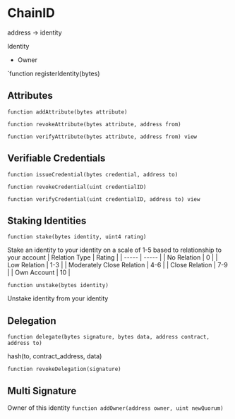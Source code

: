 # ChainID

address -> identity

Identity
- Owner


`function registerIdentity(bytes)
## Attributes

`function addAttribute(bytes attribute)`

`function revokeAttribute(bytes attribute, address from)`

`function verifyAttribute(bytes attribute, address from) view`

## Verifiable Credentials

`function issueCredential(bytes credential, address to)`

`function revokeCredential(uint credentialID)`

`function verifyCredential(uint credentialID, address to) view`

## Staking Identities
`function stake(bytes identity, uint4 rating)`

Stake an identity to your identity on a scale of 1-5 based to relationship to your account
| Relation Type | Rating |
| ----- | ----- |
| No Relation | 0 |
| Low Relation | 1-3 |
| Moderately Close Relation | 4-6 |
| Close Relation | 7-9 |
| Own Account | 10 |

`function unstake(bytes identity)`

Unstake identity from your identity

## Delegation

`function delegate(bytes signature, bytes data, address contract, address to)`

hash(to, contract_address, data)

`function revokeDelegation(signature)`

## Multi Signature
Owner of this identity
`function addOwner(address owner, uint newQuorum)`

